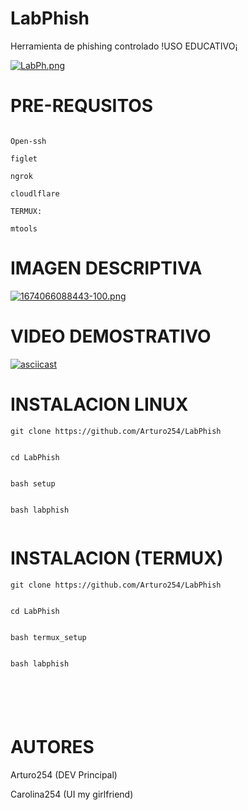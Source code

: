 # LabPhish
Herramienta de phishing controlado  !USO EDUCATIVO¡ 

[![LabPh.png](https://i.postimg.cc/L8JMNv7J/LabPh.png)](https://postimg.cc/fVQFb7Ms)


# PRE-REQUSITOS 

``` 

Open-ssh

figlet

ngrok 

cloudlflare 

TERMUX: 

mtools

``` 

# IMAGEN DESCRIPTIVA

[![1674066088443-100.png](https://i.postimg.cc/SKzHx0gD/1674066088443-100.png)](https://postimg.cc/WDT55yLk)





# VIDEO DEMOSTRATIVO 
[![asciicast](https://asciinema.org/a/aqLXEMwlK3BGYQMiEDCLe5ZhB.svg)](https://asciinema.org/a/aqLXEMwlK3BGYQMiEDCLe5ZhB)


# INSTALACION LINUX 


``` 
git clone https://github.com/Arturo254/LabPhish


cd LabPhish


bash setup 


bash labphish


``` 

# INSTALACION (TERMUX)


```
git clone https://github.com/Arturo254/LabPhish


cd LabPhish


bash termux_setup 


bash labphish






``` 


# AUTORES 



Arturo254 (DEV Principal)


Carolina254 (UI my girlfriend)
